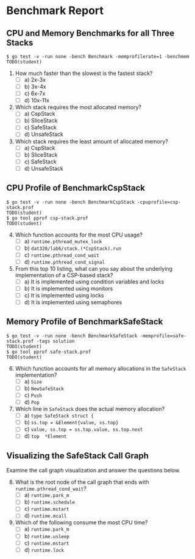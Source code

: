 # Benchmark Report

## CPU and Memory Benchmarks for all Three Stacks

```console
$ go test -v -run none -bench Benchmark -memprofilerate=1 -benchmem
TODO(student)
```

1. How much faster than the slowest is the fastest stack?
    - [ ] a) 2x-3x
    - [ ] b) 3x-4x
    - [ ] c) 6x-7x
    - [ ] d) 10x-11x

2. Which stack requires the most allocated memory?
    - [ ] a) CspStack
    - [ ] b) SliceStack
    - [ ] c) SafeStack
    - [ ] d) UnsafeStack

3. Which stack requires the least amount of allocated memory?
    - [ ] a) CspStack
    - [ ] b) SliceStack
    - [ ] c) SafeStack
    - [ ] d) UnsafeStack

## CPU Profile of BenchmarkCspStack

```console
$ go test -v -run none -bench BenchmarkCspStack -cpuprofile=csp-stack.prof
TODO(student)
$ go tool pprof csp-stack.prof
TODO(student)
```

4. Which function accounts for the most CPU usage?
    - [ ] a) `runtime.pthread_mutex_lock`
    - [ ] b) `dat320/lab6/stack.(*CspStack).run`
    - [ ] c) `runtime.pthread_cond_wait`
    - [ ] d) `runtime.pthread_cond_signal`

5. From this top 10 listing, what can you say about the underlying implementation of a CSP-based stack?
    - [ ] a) It is implemented using condition variables and locks
    - [ ] b) It is implemented using monitors
    - [ ] c) It is implemented using locks
    - [ ] d) It is implemented using semaphores

## Memory Profile of BenchmarkSafeStack

```console
$ go test -v -run none -bench BenchmarkSafeStack -memprofile=safe-stack.prof -tags solution
TODO(student)
$ go tool pprof safe-stack.prof
TODO(student)
```

6. Which function accounts for all memory allocations in the `SafeStack` implementation?
    - [ ] a) `Size`
    - [ ] b) `NewSafeStack`
    - [ ] c) `Push`
    - [ ] d) `Pop`

7. Which line in `SafeStack` does the actual memory allocation?
    - [ ] a) `type SafeStack struct {`
    - [ ] b) `ss.top = &Element{value, ss.top}`
    - [ ] c) `value, ss.top = ss.top.value, ss.top.next`
    - [ ] d) `top  *Element`

## Visualizing the SafeStack Call Graph

Examine the call graph visualization and answer the questions below.

8. What is the root node of the call graph that ends with `runtime.pthread_cond_wait`?
    - [ ] a) `runtime.park_m`
    - [ ] b) `runtime.schedule`
    - [ ] c) `runtime.mstart`
    - [ ] d) `runtime.mcall`

9. Which of the following consume the most CPU time?
    - [ ] a) `runtime.park_m`
    - [ ] b) `runtime.usleep`
    - [ ] c) `runtime.mstart`
    - [ ] d) `runtime.lock`
